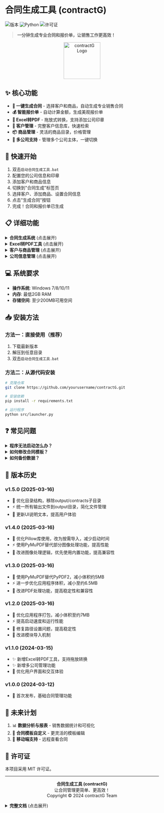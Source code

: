 # 合同生成工具 (contractG)

![版本](https://img.shields.io/badge/版本-1.1.0-blue)
![Python](https://img.shields.io/badge/Python-3.6+-green)
![许可证](https://img.shields.io/badge/许可证-MIT-orange)

> **一分钟生成专业合同和报价单，让销售工作更高效！**

<p align="center">
  <img src="resources/icon.ico" alt="contractG Logo" width="120">
</p>

## ✨ 核心功能

- **📝 一键生成合同** - 选择客户和商品，自动生成专业销售合同
- **💰 智能报价单** - 自动计算金额，生成美观报价单
- **🔄 Excel转PDF** - 拖放式转换，支持添加公司印章
- **👥 客户管理** - 完整客户信息库，快速检索
- **📦 商品管理** - 灵活的商品目录，价格管理
- **🏢 多公司支持** - 管理多个公司主体，一键切换

## 🚀 快速开始

1. 双击`启动合同生成工具.bat`
2. 配置您的公司信息和印章
3. 添加客户和商品信息
4. 切换到"合同生成"标签页
5. 选择客户、添加商品、设置合同信息
6. 点击"生成合同"按钮
7. 完成！合同和报价单已生成

## 📋 详细功能

<details>
<summary><b>合同生成系统</b> (点击展开)</summary>

- ✅ 自动计算合同金额（含技术服务费）
- ✅ 自定义合同编号、签订日期、交货日期
- ✅ 灵活的付款方式设置
- ✅ 一键转换为PDF并添加公司印章
- ✅ 支持图片式PDF转换，提高兼容性
</details>

<details>
<summary><b>Excel转PDF工具</b> (点击展开)</summary>

- ✅ 拖放式文件转换，操作简单直观
- ✅ 图片式PDF转换选项，确保跨平台兼容性
- ✅ 实时转换进度显示
- ✅ 转换完成后一键打开文件
</details>

<details>
<summary><b>客户与商品管理</b> (点击展开)</summary>

- ✅ 添加、编辑、删除客户和商品信息
- ✅ 完整的客户资料管理（公司名称、联系人、电话、地址、银行账户等）
- ✅ 详细的商品信息记录（名称、规格型号、单位、单价等）
- ✅ 智能搜索与筛选功能
</details>

<details>
<summary><b>公司信息管理</b> (点击展开)</summary>

- ✅ 多公司信息管理，支持切换不同乙方主体
- ✅ 公司印章上传与管理
- ✅ 智能解析导入公司信息
</details>

## 💻 系统要求

- **操作系统**: Windows 7/8/10/11
- **内存**: 最低2GB RAM
- **存储空间**: 至少200MB可用空间

## 📥 安装方法

### 方法一：直接使用（推荐）

1. 下载最新版本
2. 解压到任意目录
3. 双击`启动合同生成工具.bat`

### 方法二：从源代码安装

```bash
# 克隆仓库
git clone https://github.com/yourusername/contractG.git

# 安装依赖
pip install -r requirements.txt

# 运行程序
python src/launcher.py
```

## ❓ 常见问题

<details>
<summary><b>程序无法启动怎么办？</b></summary>
<p>
- 确保系统满足最低配置要求<br>
- 尝试以管理员身份运行程序<br>
- 查看logs目录下的日志文件
</p>
</details>

<details>
<summary><b>如何修改合同模板？</b></summary>
<p>
- 模板文件位于templates目录下<br>
- 直接编辑Excel模板文件，保留所有占位符<br>
- 修改后保存，系统会自动使用新模板
</p>
</details>

<details>
<summary><b>如何备份数据？</b></summary>
<p>
- 复制data目录下的customers.xlsx和products.xlsx文件<br>
- 同时备份config目录下的配置文件
</p>
</details>

## 📝 版本历史

### v1.5.0 (2025-03-16)
- 🚀 优化目录结构，移除output/contracts子目录
- ⚡️ 统一所有输出文件到output目录，简化文件管理
- 🔧 更新UI说明文本，提高用户体验

### v1.4.0 (2025-03-16)
- 🚀 优化Pillow库使用，改为按需导入，减少启动时间
- ⚡️ 使用PyMuPDF替代部分图像处理功能，提高性能
- 🔧 改进图像处理逻辑，优先使用内置功能，提高兼容性

### v1.3.0 (2025-03-16)
- 🚀 使用PyMuPDF替代PyPDF2，减小体积约5MB
- ⚡️ 进一步优化应用程序体积，减小至约6.5MB
- 🔧 改进PDF处理功能，提高稳定性和兼容性

### v1.2.0 (2025-03-16)
- 🚀 优化应用程序打包，减小体积至约7MB
- ⚡️ 提高启动速度和运行性能
- 🔧 修复路径设置问题，提高稳定性
- 🔄 改进模块导入机制

### v1.1.0 (2024-03-15)
- ✨ 新增Excel转PDF工具，支持拖放转换
- ✨ 新增多公司管理功能
- 🔄 优化用户界面和交互体验

### v1.0.0 (2024-03-12)
- 🚀 首次发布，基础合同管理功能

## 🔮 未来计划

1. 📊 **数据分析与报表** - 销售数据统计和可视化
2. 🔄 **合同模板自定义** - 更灵活的模板编辑
3. 📱 **移动端支持** - 远程查看合同

## 📄 许可证

本项目采用 MIT 许可证。

---

<p align="center">
  <b>合同生成工具 (contractG)</b><br>
  让合同管理更简单、更高效！<br>
  Copyright © 2024 contractG Team
</p>

<details>
<summary><b>完整文档</b> (点击展开)</summary>

## 📑 完整目录

- [功能概览](#-核心功能)
- [快速开始](#-快速开始)
- [详细功能](#-详细功能)
- [系统要求](#-系统要求)
- [安装方法](#-安装方法)
- [常见问题](#-常见问题)
- [版本历史](#-版本历史)
- [未来计划](#-未来计划)
- [许可证](#-许可证)

## 📖 详细使用说明

### 客户管理

1. 切换到"客户管理"标签页
2. 点击"添加客户"按钮，填写客户信息
   - 公司名称（必填）
   - 联系人
   - 电话
   - 地址
   - 开户银行
   - 银行账号
   - 税号
3. 点击"保存"按钮完成添加
4. 客户列表支持以下操作：
   - 双击客户行：编辑客户信息
   - 选中客户后点击"删除"：删除客户
   - 在搜索框输入关键词：快速查找客户

### 商品管理

1. 切换到"商品管理"标签页
2. 点击"添加商品"按钮，填写商品信息
   - 商品名称（必填）
   - 规格型号
   - 单位
   - 单价（必填）
3. 点击"保存"按钮完成添加
4. 商品列表支持以下操作：
   - 双击商品行：编辑商品信息
   - 选中商品后点击"删除"：删除商品
   - 在搜索框输入关键词：快速查找商品

### 合同生成

1. 切换到"合同生成"标签页
2. 在左侧客户列表中选择客户
3. 在右侧商品列表中选择商品，点击"添加到合同"按钮
4. 在合同商品列表中可以：
   - 调整商品数量
   - 修改商品单价（如有特殊定价）
   - 删除不需要的商品
5. 设置合同信息：
   - 合同编号（默认格式：SC-YYYYMMDD-XXX）
   - 签订日期
   - 交货日期
   - 付款方式
   - 报价单有效期
6. 选择文档选项：
   - 生成合同
   - 生成报价单
   - 转换为PDF
   - 添加印章
   - 转换为图片式PDF（提高兼容性）
7. 点击"生成合同"按钮
8. 生成完成后，可以：
   - 点击"打开合同文件夹"查看生成的文件
   - 点击"打开合同文件"直接打开生成的PDF文件

### Excel转PDF工具

1. 切换到"Excel转PDF"标签页
2. 将Excel文件拖放到虚线框内，或点击"选择文件"按钮
3. 选择转换选项：
   - 转换为图片式PDF（提高兼容性）
4. 系统自动开始转换，显示进度条
5. 转换完成后，可以：
   - 点击"打开PDF"按钮查看生成的文件
   - 点击"打开文件夹"查看文件所在目录
   - 点击"重新选择"清除当前选择，转换新文件

### 公司信息管理

1. 在"系统"菜单中选择"配置公司信息"
2. 在弹出的对话框中可以：
   - 查看现有公司列表
   - 点击"添加公司"按钮新增公司
   - 选中公司后点击"编辑"修改信息
   - 选中公司后点击"删除"移除公司
   - 选中公司后点击"设为默认"将其设为默认使用的公司
3. 添加/编辑公司时，可以：
   - 填写公司基本信息
   - 上传公司印章图片
   - 从文本解析导入公司信息（如开票信息）

## ⚙️ 配置说明

### 配置文件位置

程序的配置文件存储在以下位置：
- `config/company.json`: 公司信息配置
- `config/settings.ini`: 系统设置配置

### 配置文件详解

#### company.json
```json
{
  "companies": [
    {
      "id": "1",
      "name": "示例公司名称",
      "contact": "联系人",
      "phone": "13800138000",
      "address": "公司地址",
      "bank_name": "开户银行",
      "bank_account": "银行账号",
      "tax_id": "税号",
      "stamp_path": "resources/stamp.png",
      "is_default": true
    }
  ]
}
```

#### settings.ini
```ini
[General]
contract_template = templates/contract_template.xlsx
quote_template = templates/quote_template.xlsx
output_dir = output
data_dir = data

[UI]
theme = fusion
font_family = Microsoft YaHei, Arial
font_size = 10
```

## 📁 文件结构

```
contractG/
├── config/                # 配置文件目录
│   ├── company.json       # 公司信息配置
│   └── settings.ini       # 系统设置配置
├── data/                  # 数据文件目录
│   ├── customers.xlsx     # 客户数据
│   └── products.xlsx      # 商品数据
├── logs/                  # 日志文件目录
├── output/                # 输出文件目录（生成的合同和报价单）
├── resources/             # 资源文件目录
│   └── icon.ico           # 应用程序图标
├── src/                   # 源代码目录
├── templates/             # 模板文件目录
├── contractG.exe          # 程序可执行文件
├── README.md              # 说明文档
├── requirements.txt       # 依赖包列表
└── 启动合同生成工具.bat      # 启动脚本
```

## 🆘 技术支持

如果您在使用过程中遇到任何问题，请通过以下方式获取支持：

- **问题反馈**: 提交Issue到项目仓库
- **功能建议**: 欢迎提交新功能建议或改进意见
- **联系开发者**: 通过电子邮件联系技术支持团队

</details>

